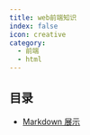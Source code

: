 ```yaml
---
title: web前端知识
index: false
icon: creative
category:
  - 前端
  - html
---
```


## 目录

- [Markdown 展示](markdown.md)

